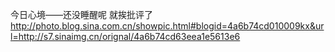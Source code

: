 今日心境——还没睡醒呢 就挨批评了
http://photo.blog.sina.com.cn/showpic.html#blogid=4a6b74cd010009kx&url=http://s7.sinaimg.cn/orignal/4a6b74cd63eea1e5613e6

